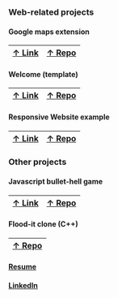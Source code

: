
### [](#header-3) Web-related projects

#### [](#header-4) Google maps extension 
| [&uarr; Link](https://azwift.github.io/googleMapsExtension) | [&uarr; Repo](https://github.com/azwift/googleMapsExtension)        |
|:-------------|:------------------|

#### [](#header-4) Welcome (template)
| [&uarr; Link](https://azwift.github.io/welcomeflex)| [&uarr; Repo](https://github.com/azwift/welcomeflex)
|:-------------|:------------------|

#### [](#header-4) Responsive Website example
| [&uarr; Link](https://azwift.github.io/AliRevTestCrowdl)| [&uarr; Repo](https://github.com/azwift/AliRevTestCrowdl)
|:-------------|:------------------|


### [](#header-3) Other projects

#### [](#header-4) Javascript bullet-hell game
| [&uarr; Link](https://www.kongregate.com/games/CrazyDiamondu/bonus-level)| [&uarr; Repo](https://github.com/azwift/BonusLevel)
|:-------------|:------------------|

#### [](#header-4) Flood-it clone (C++)
| [&uarr; Repo](https://git.uwaterloo.ca/azouheir/projects-Ali/tree/master)|
|:-------------|

#### [](#header-4) [Resume](https://www.dropbox.com/s/ereq6lmt8vnjps4/Ali%20Bitar%20Resume%20a.pdf?dl=0)

#### [](#header-4) [LinkedIn](https://www.linkedin.com/in/ali-bitar-a30790154/)


